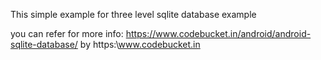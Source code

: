 This simple example for three level sqlite database example

you can refer for more info: https://www.codebucket.in/android/android-sqlite-database/
by 
https:\\www.codebucket.in 